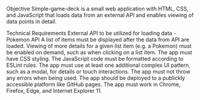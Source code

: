 Objective
Simple-game-deck is a small web application with HTML, CSS, and JavaScript that loads data from an external API and enables viewing of data points in detail.

Technical Requirements
	External API to be utilized for loading data - Pokemon API
	A list of items must be displayed after the data from API are loaded.
	Viewing of more details for a given list item (e.g. a Pokemon) must be enabled on demand, such as when clicking on a list item.
	The app must have CSS styling.
	The JavaScript code must be formatted according to ESLint rules.
	The app must use at least one additional complex UI pattern, such as a modal, for details or touch interactions.
	The app must not throw any errors when being used.
	The app should be deployed to a publickly accessible platform like GitHub pages.
	The app must work in Chrome, Firefox, Edge, and Internet Explorer 11.
